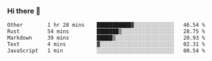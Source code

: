### Hi there 👋

<!--
**WShiBin/WShiBin** is a ✨ _special_ ✨ repository because its `README.md` (this file) appears on your GitHub profile.

Here are some ideas to get you started:

- 🔭 I’m currently working on ...
- 🌱 I’m currently learning ...
- 👯 I’m looking to collaborate on ...
- 🤔 I’m looking for help with ...
- 💬 Ask me about ...
- 📫 How to reach me: ...
- 😄 Pronouns: ...
- ⚡ Fun fact: ...
-->

<!--START_SECTION:waka-->

```txt
Other        1 hr 28 mins    ███████████▓░░░░░░░░░░░░░   46.54 %
Rust         54 mins         ███████▒░░░░░░░░░░░░░░░░░   28.75 %
Markdown     39 mins         █████▒░░░░░░░░░░░░░░░░░░░   20.93 %
Text         4 mins          ▓░░░░░░░░░░░░░░░░░░░░░░░░   02.31 %
JavaScript   1 min           ░░░░░░░░░░░░░░░░░░░░░░░░░   00.54 %
```

<!--END_SECTION:waka-->
